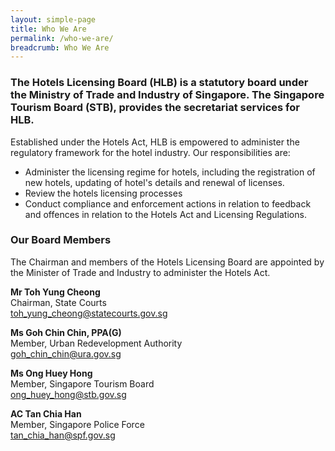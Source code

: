 ```yaml
---
layout: simple-page
title: Who We Are
permalink: /who-we-are/
breadcrumb: Who We Are
---
```


### The Hotels Licensing Board (HLB) is a statutory board under the Ministry of Trade and Industry of Singapore. The Singapore Tourism Board (STB), provides the secretariat services for HLB.

Established under the Hotels Act, HLB is empowered to administer the regulatory framework for the hotel industry. Our responsibilities are:

* Administer the licensing regime for hotels, including the registration of new hotels, updating of hotel's details and renewal of licenses.
* Review the hotels licensing processes
* Conduct compliance and enforcement actions in relation to feedback and offences in relation to the Hotels Act and Licensing Regulations.

### **Our Board Members**

The Chairman and members of the Hotels Licensing Board are appointed by the Minister of Trade and Industry to administer the Hotels Act.

**Mr Toh Yung Cheong**<br>
Chairman, State Courts<br>
[toh_yung_cheong@statecourts.gov.sg](toh_yung_cheong@statecourts.gov.sg)

**Ms Goh Chin Chin, PPA(G)**<br>
Member, Urban Redevelopment Authority<br>
[goh_chin_chin@ura.gov.sg](goh_chin_chin@ura.gov.sg)

**Ms Ong Huey Hong**<br>
Member, Singapore Tourism Board<br>
[ong_huey_hong@stb.gov.sg](ong_huey_hong@stb.gov.sg)

**AC Tan Chia Han**<br>
Member, Singapore Police Force<br>
[tan_chia_han@spf.gov.sg](tan_chia_han@spf.gov.sg)